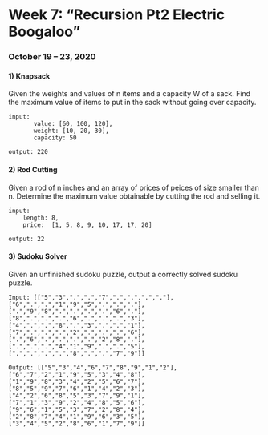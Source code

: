 # Week 7: “Recursion Pt2 Electric Boogaloo”
### October 19 – 23, 2020

#### 1) Knapsack
Given the weights and values of n items and a capacity W of a sack. Find the maximum value of items to put in the sack without going over capacity.
```
input: 
       value: [60, 100, 120],
       weight: [10, 20, 30], 
       capacity: 50

output: 220
```
#### 2) Rod Cutting
Given a rod of n inches and an array of prices of peices of size smaller than n. Determine the maximum value obtainable by cutting the rod and selling it.

```
input: 
    length: 8,
    price:  [1, 5, 8, 9, 10, 17, 17, 20]

output: 22
```
#### 3) Sudoku Solver
Given an unfinished sudoku puzzle, output a correctly solved sudoku puzzle.
```
Input: [["5","3",".",".","7",".",".",".","."],["6",".",".","1","9","5",".",".","."],[".","9","8",".",".",".",".","6","."],["8",".",".",".","6",".",".",".","3"],["4",".",".","8",".","3",".",".","1"],["7",".",".",".","2",".",".",".","6"],[".","6",".",".",".",".","2","8","."],[".",".",".","4","1","9",".",".","5"],[".",".",".",".","8",".",".","7","9"]]

Output: [["5","3","4","6","7","8","9","1","2"],["6","7","2","1","9","5","3","4","8"],["1","9","8","3","4","2","5","6","7"],["8","5","9","7","6","1","4","2","3"],["4","2","6","8","5","3","7","9","1"],["7","1","3","9","2","4","8","5","6"],["9","6","1","5","3","7","2","8","4"],["2","8","7","4","1","9","6","3","5"],["3","4","5","2","8","6","1","7","9"]]
```
